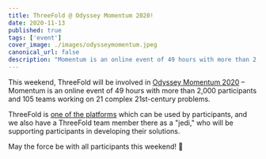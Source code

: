 ```yaml
---
title: ThreeFold @ Odyssey Momentum 2020!
date: 2020-11-13
published: true
tags: ['event']
cover_image: ./images/odysseymomentum.jpeg
canonical_url: false
description: "Momentum is an online event of 49 hours with more than 2,000 participants and 105 teams working on 21 complex 21st-century problems."
---
```


This weekend, ThreeFold will be involved in [Odyssey Momentum 2020](https://www.odyssey.org/momentum/) – Momentum is an online event of 49 hours with more than 2,000 participants and 105 teams working on 21 complex 21st-century problems.

ThreeFold is [one of the platforms](https://gitlab.com/digicampus/ssi/ssi-overview) which can be used by participants, and we also have a ThreeFold team member there as a "jedi," who will be supporting participants in developing their solutions.

May the force be with all participants this weekend! 🙏
